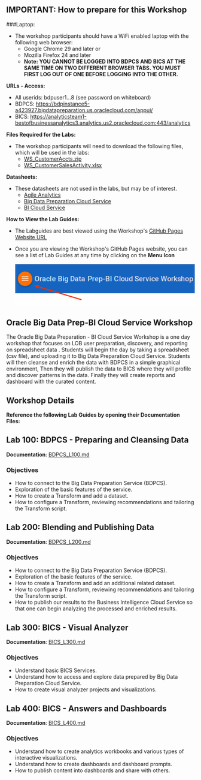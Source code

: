 ## IMPORTANT: How to prepare for this Workshop

###Laptop: 
- The workshop participants should have a WiFi enabled laptop with the following web browser:
    - Google Chrome 29 and later or
    - Mozilla Firefox 24 and later
    - **Note: YOU CANNOT BE LOGGED INTO BDPCS AND BICS AT THE SAME TIME ON TWO DIFFERENT BROWSER TABS.  YOU MUST FIRST LOG OUT OF ONE BEFORE LOGGING INTO THE OTHER.**

**URLs - Access:**
- All userids: bdpuser1...8 (see password on whiteboard) 
- BDPCS: https://bdpinstance5-a423927.bigdatapreparation.us.oraclecloud.com/appui/
- BICS:  https://analyticsteam1-bestofbusinessanalytics3.analytics.us2.oraclecloud.com:443/analytics

**Files Required for the Labs:** 
- The workshop participants will need to download the following files, which will be used in the labs:
    - [WS\_CustomerAccts.zip](data/WS\_CustomerAccts.zip)
    - [WS\_CustomerSalesActivity.xlsx](data/WS\_CustomerSalesActivity.xlsx)

**Datasheets:** 
- These datasheets are not used in the labs, but may be of interest.
    - [Agile Analytics](datasheets/agile\_analytics.pdf)
    - [Big Data Preparation Cloud Service](datasheets/big-data-prep-cloud-service-ds.pdf)
    - [BI Cloud Service](datasheets/Oracle\_Business\_Intelligence\_Cloud\_Service\_DataSheet.pdf)

**How to View the Lab Guides:**

- The Labguides are best viewed using the Workshop's [GitHub Pages Website URL](https://pcdavies.github.io/BigDataPrepBICS/BDPCS-BICS/) 
- Once you are viewing the Workshop's GitHub Pages website, you can see a list of Lab Guides at any time by clicking on the **Menu Icon**

    ![](images/WorkshopMenu.png)

## Oracle Big Data Prep-BI Cloud Service Workshop

The Oracle Big Data Preparation - BI Cloud Service Workshop is a one day workshop that focuses on LOB user preparation, discovery, and reporting on spreadsheet data . Students will begin the day by taking a spreadsheet (csv file), and uploading it to Big Data Preparation Cloud Service. Students will then cleanse and enrich the data with BDPCS in a simple graphical environment, Then they will publish the data to BICS where they will profile and discover patterns in the data. Finally they will create reports and dashboard with the curated content. 

## Workshop Details

**Reference the following Lab Guides by opening their Documentation Files:**

## Lab 100: BDPCS - Preparing and Cleansing Data

**Documentation**: [BDPCS\_L100.md](BDPCS\_L100.md)

### Objectives

- How to connect to the Big Data Preparation Service (BDPCS).
- Exploration of the basic features of the service.
- How to create a Transform and add a dataset.
- How to configure a Transform, reviewing recommendations and tailoring the Transform script.

## Lab 200: Blending and Publishing Data

**Documentation**: [BDPCS\_L200.md](BDPCS\_L200.md)

### Objectives

- How to connect to the Big Data Preparation Service (BDPCS).
- Exploration of the basic features of the service.
- How to create a Transform and add an additional related dataset.
- How to configure a Transform, reviewing recommendations and tailoring the Transform script.
- How to publish our results to the Business Intelligence Cloud Service so that one can begin analyzing the processed and enriched results.

## Lab 300: BICS - Visual Analyzer

**Documentation**: [BICS\_L300.md](BICS\_L300.md)

### Objectives

- Understand basic BICS Services.
- Understand how to access and explore data prepared by Big Data Preparation Cloud Service.
- How to create visual analyzer projects and visualizations.

## Lab 400: BICS - Answers and Dashboards

**Documentation**: [BICS\_L400.md](BICS\_L400.md)

### Objectives

- Understand how to create analytics workbooks and various types of interactive visualizations.
- Understand how to create dashboards and dashboard prompts.
- How to publish content into dashboards and share with others.
